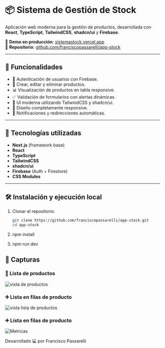 # 📦 Sistema de Gestión de Stock

Aplicación web moderna para la gestión de productos, desarrollada con **React**, **TypeScript**, **TailwindCSS**, **shadcn/ui** y **Firebase**.

🔗 **Demo en producción**: [sistemastock.vercel.app](https://sistemastock.vercel.app/)  
📁 **Repositorio**: [github.com/franciscopassarelli/app-stock](https://github.com/franciscopassarelli/app-stock)

---

## 🚀 Funcionalidades

- 🔐 Autenticación de usuarios con Firebase.
- 📝 Crear, editar y eliminar productos.
- 📊 Visualización de productos en tabla responsive.
- ✅ Validación de formularios con alertas dinámicas.
- 🎨 UI moderna utilizando TailwindCSS y shadcn/ui.
- 📱 Diseño completamente responsive.
- 🔔 Notificaciones y redirecciones automáticas.

---

## 🧱 Tecnologías utilizadas

- **Next.js** (framework base)
- **React**
- **TypeScript**
- **TailwindCSS**
- **shadcn/ui**
- **Firebase** (Auth + Firestore)
- **CSS Modules**

---

## 🛠 Instalación y ejecución local

1. Clonar el repositorio:
   ```bash
   git clone https://github.com/franciscopassarelli/app-stock.git
   cd app-stock
2. npm install

3. npm run dev

## 📸 Capturas

### 🧾 Lista de productos
![vista de productos](./screenshots/prod.png)

### ➕ Lista en filas de producto
![vista lista de productos](./screenshots/vist.png)

### ➕ Lista en filas de producto
![Metricas](./screenshots/panel.png)


Desarrollado 💻 por Francisco Passarelli